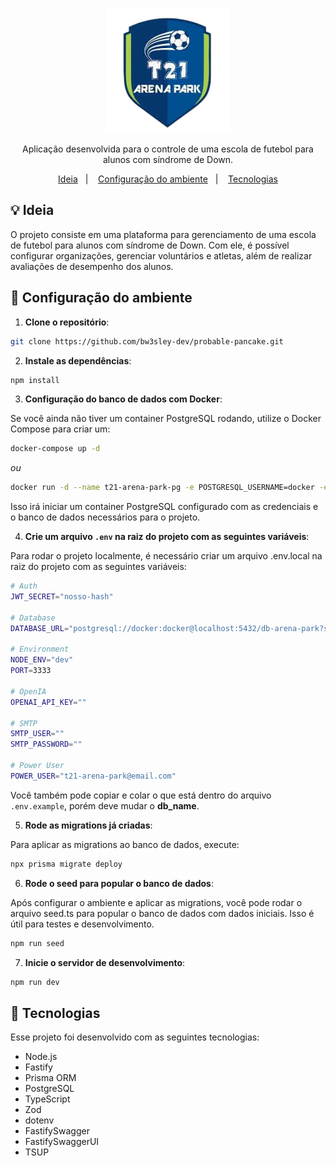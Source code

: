 <p align="center">
  <img alt="Logo T21 Arena Park" src=".github/logo.png" width="200px" />
</p>

<p align="center">
Aplicação desenvolvida para o controle de uma escola de futebol para alunos com síndrome de Down.
</p>

<p align="center">
  <a href="#-ideia">Ideia</a>&nbsp;&nbsp;&nbsp;|&nbsp;&nbsp;&nbsp;
  <a href="#-configuração-do-ambiente">Configuração do ambiente</a>&nbsp;&nbsp;&nbsp;|&nbsp;&nbsp;&nbsp;
  <a href="#-tecnologias">Tecnologias</a>
</p>

## 💡 Ideia

O projeto consiste em uma plataforma para gerenciamento de uma escola de futebol para alunos com síndrome de Down. Com ele, é possível configurar organizações, gerenciar voluntários e atletas, além de realizar avaliações de desempenho dos alunos.

## 🔧 Configuração do ambiente

1. **Clone o repositório**:

```bash
git clone https://github.com/bw3sley-dev/probable-pancake.git
```

2. **Instale as dependências**:

```bash
npm install
```

3. **Configuração do banco de dados com Docker**:

Se você ainda não tiver um container PostgreSQL rodando, utilize o Docker Compose para criar um:

```bash
docker-compose up -d
```

_ou_

```bash
docker run -d --name t21-arena-park-pg -e POSTGRESQL_USERNAME=docker -e POSTGRESQL_PASSWORD=docker -e POSTGRESQL_DATABASE=db-arena-park -p 5432:5432 bitnami/postgresql
```

Isso irá iniciar um container PostgreSQL configurado com as credenciais e o banco de dados necessários para o projeto.

4. **Crie um arquivo `.env` na raiz do projeto com as seguintes variáveis**:

Para rodar o projeto localmente, é necessário criar um arquivo .env.local na raiz do projeto com as seguintes variáveis:

```bash
# Auth
JWT_SECRET="nosso-hash"

# Database
DATABASE_URL="postgresql://docker:docker@localhost:5432/db-arena-park?schema=public"

# Environment
NODE_ENV="dev"
PORT=3333

# OpenIA
OPENAI_API_KEY=""

# SMTP
SMTP_USER=""
SMTP_PASSWORD=""

# Power User
POWER_USER="t21-arena-park@email.com"
```

Você também pode copiar e colar o que está dentro do arquivo `.env.example`, porém deve mudar o **db_name**.

5. **Rode as migrations já criadas**:

Para aplicar as migrations ao banco de dados, execute:

```bash
npx prisma migrate deploy
```

6. **Rode o seed para popular o banco de dados**:

Após configurar o ambiente e aplicar as migrations, você pode rodar o arquivo seed.ts para popular o banco de dados com dados iniciais. Isso é útil para testes e desenvolvimento.


```bash
npm run seed
```

7. **Inicie o servidor de desenvolvimento**:

```bash
npm run dev
```

## 🚀 Tecnologias

Esse projeto foi desenvolvido com as seguintes tecnologias:

- Node.js
- Fastify
- Prisma ORM
- PostgreSQL
- TypeScript
- Zod
- dotenv
- FastifySwagger
- FastifySwaggerUI
- TSUP